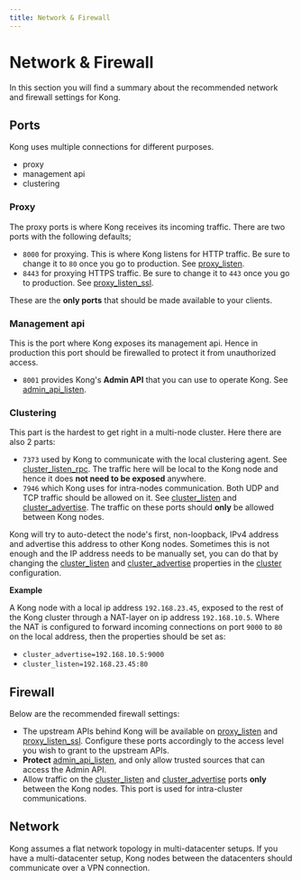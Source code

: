 ```yaml
---
title: Network & Firewall
---
```


# Network & Firewall

In this section you will find a summary about the recommended network and firewall settings for Kong.

## Ports

Kong uses multiple connections for different purposes.

* proxy 
* management api
* clustering
 
### Proxy

The proxy ports is where Kong receives its incoming traffic. There are two ports with the following defaults;

* `8000` for proxying. This is where Kong listens for HTTP traffic. Be sure to change it to `80` once you go to production. See [proxy_listen].
* `8443` for proxying HTTPS traffic. Be sure to change it to `443` once you go to production. See [proxy_listen_ssl].

These are the **only ports** that should be made available to your clients.

### Management api

This is the port where Kong exposes its management api. Hence in production this port should be firewalled to protect
it from unauthorized access.

* `8001` provides Kong's **Admin API** that you can use to operate Kong. See [admin_api_listen].

### Clustering

This part is the hardest to get right in a multi-node cluster. Here there are also 2 parts: 

* `7373` used by Kong to communicate with the local clustering agent. See [cluster_listen_rpc]. The traffic here
  will be local to the Kong node and hence it does **not need to be exposed** anywhere.
* `7946` which Kong uses for intra-nodes communication. Both UDP and TCP traffic should be allowed on it. See [cluster_listen] 
  and [cluster_advertise]. The traffic on these ports should **only** be allowed between Kong nodes.

Kong will try to auto-detect the node's first, non-loopback, IPv4 address and advertise this address to other Kong nodes. 
Sometimes this is not enough and the IP address needs to be manually set, you can do that by changing the [cluster_listen] 
and [cluster_advertise] properties in the [cluster][cluster] configuration.

**Example**

A Kong node with a local ip address `192.168.23.45`, exposed to the rest of the Kong cluster through a NAT-layer on
ip address `192.168.10.5`. Where the NAT is configured to forward incoming connections on port `9000` to `80` on the 
local address, then the properties should be set as:

* `cluster_advertise=192.168.10.5:9000`
* `cluster_listen=192.168.23.45:80`


## Firewall

Below are the recommended firewall settings:

* The upstream APIs behind Kong will be available on [proxy_listen][proxy_listen] and [proxy_listen_ssl][proxy_listen_ssl]. 
  Configure these ports accordingly to the access level you wish to grant to the upstream APIs.
* **Protect** [admin_api_listen][admin_api_listen], and only allow trusted sources that can access the Admin API.
* Allow traffic on the [cluster_listen][cluster_listen] and [cluster_advertise][cluster_advertise] ports
  **only** between the Kong nodes. This port is used for intra-cluster communications.

## Network

Kong assumes a flat network topology in multi-datacenter setups. If you have a multi-datacenter setup, Kong nodes between the 
datacenters should communicate over a VPN connection.

[proxy_listen]: /docs/{{page.kong_version}}/configuration/#proxy_listen
[proxy_listen_ssl]: /docs/{{page.kong_version}}/configuration/#proxy_listen_ssl
[admin_api_listen]: /docs/{{page.kong_version}}/configuration/#admin_api_listen
[cluster_listen]: /docs/{{page.kong_version}}/configuration/#cluster_listen
[cluster_advertise]: /docs/{{page.kong_version}}/configuration/#cluster_advertise
[cluster_listen_rpc]: /docs/{{page.kong_version}}/configuration/#cluster_listen_rpc
[cluster]: /docs/{{page.kong_version}}/configuration/#cluster
